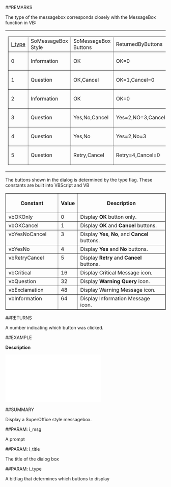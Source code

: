 
##REMARKS


The type of the messagebox corresponds closely with the MessageBox function in VB:


 

<TABLE cellSpacing=0 cellPadding=0 width="90%">
<TBODY>
<TR>
<TD class=dtTABLE vAlign=top align=left>


<TABLE style="WIDTH: 100%" cellSpacing=1 cellPadding=0 align=left border=1>
<TBODY>
<TR>
<TD><U>i_type</U></TD>
<TD>SoMessageBox Style</TD>
<TD>SoMessageBox Buttons</TD>
<TD>ReturnedByButtons</TD></TR>
<TR>
<TD>

0
</TD>
<TD>Information</TD>
<TD>OK</TD>
<TD>OK=0</TD></TR>
<TR>
<TD>

1
</TD>
<TD>Question</TD>
<TD>OK,Cancel</TD>
<TD>OK=1,Cancel=0</TD></TR>
<TR>
<TD>

2
</TD>
<TD>Information</TD>
<TD>OK</TD>
<TD>OK=0</TD></TR>
<TR>
<TD>

3
</TD>
<TD>Question</TD>
<TD>Yes,No,Cancel</TD>
<TD>Yes=2,NO=3,Cancel=0</TD></TR>
<TR>
<TD>

4
</TD>
<TD>Question</TD>
<TD>Yes,No</TD>
<TD>Yes=2,No=3</TD></TR>
<TR>
<TD>

5
</TD>
<TD>Question</TD>
<TD>Retry,Cancel</TD>
<TD>Retry=4,Cancel=0</TD></TR></TBODY></TABLE>



</TD></TR></TBODY></TABLE>

 


The buttons shown in the dialog is determined by the type flag. These constants are built into VBScript and VB



<TABLE class=dtTABLE cellSpacing=1 border=1>
<TBODY>
<TR vAlign=top>
<TH width="33%">

Constant
</TH>
<TH width="11%">

Value
</TH>
<TH width="56%">

Description
</TH></TR>
<TR vAlign=top>
<TD width="33%">vbOKOnly</TD>
<TD width="11%">0</TD>
<TD width="56%">Display <B>OK</B> button only.</TD></TR>
<TR vAlign=top>
<TD width="33%">vbOKCancel</TD>
<TD width="11%">1</TD>
<TD width="56%">Display <B>OK</B> and <B>Cancel</B> buttons.</TD></TR>
<TR vAlign=top>
<TD width="33%">vbYesNoCancel</TD>
<TD width="11%">3</TD>
<TD width="56%">Display <B>Yes</B>, <B>No</B>, and <B>Cancel</B> buttons.</TD></TR>
<TR vAlign=top>
<TD width="33%">vbYesNo</TD>
<TD width="11%">4</TD>
<TD width="56%">Display <B>Yes</B> and <B>No</B> buttons.</TD></TR>
<TR vAlign=top>
<TD width="33%">vbRetryCancel</TD>
<TD width="11%">5</TD>
<TD width="56%">Display <B>Retry</B> and <B>Cancel</B> buttons.</TD></TR>
<TR vAlign=top>
<TD width="33%">vbCritical</TD>
<TD width="11%">16</TD>
<TD width="56%">Display Critical Message icon.</TD></TR>
<TR vAlign=top>
<TD width="33%">vbQuestion</TD>
<TD width="11%">32</TD>
<TD width="56%">Display <B>Warning Query</B> icon.</TD></TR>
<TR vAlign=top>
<TD width="33%">vbExclamation</TD>
<TD width="11%">48</TD>
<TD width="56%">Display Warning Message icon.</TD></TR>
<TR vAlign=top>
<TD width="33%">vbInformation</TD>
<TD width="11%">64</TD>
<TD width="56%">Display Information Message icon.</TD></TR></TBODY></TABLE>


 


 


 
</TD></TR><TR><TD valign="bottom" width="100%" align="left"></TD></TR>


##RETURNS

A number indicating which button was clicked.


##EXAMPLE

**Description**



![](..\..\Examples\vbs\Application.SOMessageBox.vbs.txt)


##SUMMARY

Display a SuperOffice style messagebox.


##PARAM: i_msg

A prompt


##PARAM: i_title

The title of the dialog box


##PARAM: i_type

A bitflag that determines which buttons to display

